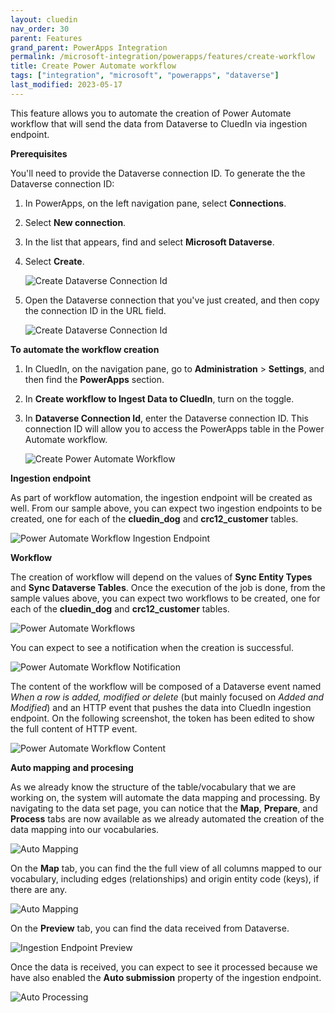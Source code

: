 ```yaml
---
layout: cluedin
nav_order: 30
parent: Features
grand_parent: PowerApps Integration
permalink: /microsoft-integration/powerapps/features/create-workflow
title: Create Power Automate workflow
tags: ["integration", "microsoft", "powerapps", "dataverse"]
last_modified: 2023-05-17
---
```


This feature allows you to automate the creation of Power Automate workflow that will send the data from Dataverse to CluedIn via ingestion endpoint.

**Prerequisites**

You'll need to provide the Dataverse connection ID. To generate the the Dataverse connection ID:

1. In PowerApps, on the left navigation pane, select **Connections**.

1. Select **New connection**.

1. In the list that appears, find and select **Microsoft Dataverse**.

1. Select **Create**.

    ![Create Dataverse Connection Id](../images/create-dataverse-connection-id.png)

1. Open the Dataverse connection that you've just created, and then copy the connection ID in the URL field.

    ![Create Dataverse Connection Id](../images/create-dataverse-connection-id2.png)

**To automate the workflow creation**

1. In CluedIn, on the navigation pane, go to **Administration** > **Settings**, and then find the **PowerApps** section.

1. In **Create workflow to Ingest Data to CluedIn**, turn on the toggle.

1. In **Dataverse Connection Id**, enter the Dataverse connection ID. This connection ID will allow you to access the PowerApps table in the Power Automate workflow.

    ![Create Power Automate Workflow](../images/power-automate-workflow-setting.png)

**Ingestion endpoint**

As part of workflow automation, the ingestion endpoint will be created as well. From our sample above, you can expect two ingestion endpoints to be created, one for each of the **cluedin_dog** and **crc12_customer** tables.
    
![Power Automate Workflow Ingestion Endpoint](../images/power-automate-workflow-ingestion-endpoint.png)

**Workflow**

The creation of workflow will depend on the values of **Sync Entity Types** and **Sync Dataverse Tables**. Once the execution of the job is done, from the sample values above, you can expect two workflows to be created, one for each of the **cluedin_dog** and **crc12_customer** tables.

![Power Automate Workflows](../images/power-automate-workflows.png)

You can expect to see a notification when the creation is successful.

![Power Automate Workflow Notification](../images/power-automate-workflow-notification.png)

The content of the workflow will be composed of a Dataverse event named _When a row is added, modified or delete_ (but mainly focused on _Added and Modified_) and an HTTP event that pushes the data into CluedIn ingestion endpoint. On the following screenshot, the token has been edited to show the full content of HTTP event.

![Power Automate Workflow Content](../images/power-automate-workflow-content.png)

**Auto mapping and procesing**
    
As we already know the structure of the table/vocabulary that we are working on, the system will automate the data mapping and processing. By navigating to the data set page, you can notice that the **Map**, **Prepare**, and **Process** tabs are now available as we already automated the creation of the data mapping into our vocabularies.

![Auto Mapping](../images/ingestion-endpoint-automapping-01.png)

On the **Map** tab, you can find the the full view of all columns mapped to our vocabulary, including edges (relationships) and origin entity code (keys), if there are any.

![Auto Mapping](../images/ingestion-endpoint-automapping-02.png)

On the **Preview** tab, you can find the data received from Dataverse.

![Ingestion Endpoint Preview](../images/ingestion-endpoint-preview.png)

Once the data is received, you can expect to see it processed because we have also enabled the **Auto submission** property of the ingestion endpoint.

![Auto Processing](../images/ingestion-endpoint-auto-submission.png)